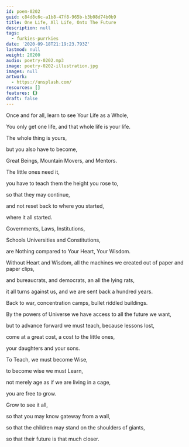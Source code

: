 ```yaml
---
id: poem-0202
guid: c84d8c6c-a1b8-47f8-965b-b3b08d74b0b9
title: One Life, All Life, Onto The Future
description: null
tags:
  - furkies-purrkies
date: '2020-09-18T21:19:23.793Z'
lastmod: null
weight: 20200
audio: poetry-0202.mp3
image: poetry-0202-illustration.jpg
images: null
artwork:
  - https://unsplash.com/
resources: []
features: {}
draft: false
---
```


Once and for all, learn to see Your Life as a Whole,

You only get one life, and that whole life is your life.

The whole thing is yours,

but you also have to become,

Great Beings, Mountain Movers, and Mentors.

The little ones need it,

you have to teach them the height you rose to,

so that they may continue,

and not reset back to where you started,

where it all started.

Governments, Laws, Institutions,

Schools Universities and Constitutions,

are Nothing compared to Your Heart, Your Wisdom.

Without Heart and Wisdom, all the machines we created out of paper and paper clips,

and bureaucrats, and democrats, an all the lying rats,

it all turns against us, and we are sent back a hundred years.

Back to war, concentration camps, bullet riddled buildings.

By the powers of Universe we have access to all the future we want,

but to advance forward we must teach, because lessons lost,

come at a great cost, a cost to the little ones,

your daughters and your sons.

To Teach, we must become Wise,

to become wise we must Learn,

not merely age as if we are living in a cage,

you are free to grow.

Grow to see it all,

so that you may know gateway from a wall,

so that the children may stand on the shoulders of giants,

so that their future is that much closer.
